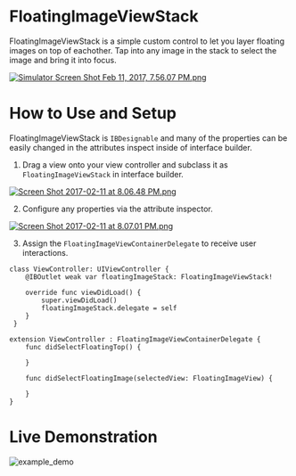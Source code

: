 # FloatingImageViewStack

FloatingImageViewStack is a simple custom control to let you layer floating images on top of eachother. Tap into any image in the stack to select the image and bring it into focus.

[![Simulator Screen Shot Feb 11, 2017, 7.56.07 PM.png](https://s24.postimg.org/ux87n2jad/Simulator_Screen_Shot_Feb_11_2017_7_56_07_PM.png)](https://postimg.org/image/vzie5m23l/)

# How to Use and Setup 

FloatingImageViewStack is `IBDesignable` and many of the properties can be easily changed in the attributes inspect inside of interface builder.

1. Drag a view onto your view controller and subclass it as `FloatingImageViewStack` in interface builder.

  [![Screen Shot 2017-02-11 at 8.06.48 PM.png](https://s27.postimg.org/hxakgdg9v/Screen_Shot_2017_02_11_at_8_06_48_PM.png)](https://postimg.org/image/yl22ivb1b/)

2. Configure any properties via the attribute inspector.

  [![Screen Shot 2017-02-11 at 8.07.01 PM.png](https://s24.postimg.org/6euu9ba2d/Screen_Shot_2017_02_11_at_8_07_01_PM.png)](https://postimg.org/image/di2poxfht/)
  
3. Assign the `FloatingImageViewContainerDelegate` to receive user interactions.

```
class ViewController: UIViewController {    
    @IBOutlet weak var floatingImageStack: FloatingImageViewStack!
 
    override func viewDidLoad() {
        super.viewDidLoad()
        floatingImageStack.delegate = self
    }
 }
 
extension ViewController : FloatingImageViewContainerDelegate {
    func didSelectFloatingTop() {
       
    }
    
    func didSelectFloatingImage(selectedView: FloatingImageView) {
     
    }
}

```







# Live Demonstration

![example_demo](https://cloud.githubusercontent.com/assets/24960143/22858735/f051f308-f093-11e6-914f-1859bd1f4c7f.gif)
